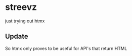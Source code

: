 # streevz
just trying out htmx

## Update

So htmx only proves to be useful for API's that return HTML
